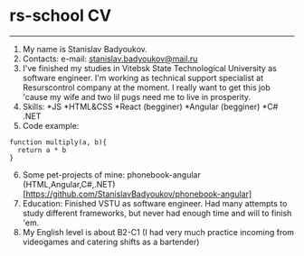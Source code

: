 # rs-school CV
********
1. My name is Stanislav Badyoukov.
2. Contacts:
e-mail: stanislav.badyoukov@mail.ru
3. I've finished my studies in Vitebsk State Technological University as software engineer. I'm working as technical support specialist at Resurscontrol company at the moment. I really want to get this job 'cause my wife and two lil pugs need me to live in prosperity.
4. Skills:
*JS
*HTML&CSS
*React (begginer)
*Angular (begginer)
*C# .NET
5. Code example:
```
function multiply(a, b){
  return a * b
}
```
6. Some pet-projects of mine:
phonebook-angular (HTML,Angular,C#,.NET)
[https://github.com/StanislavBadyoukov/phonebook-angular]
7. Education:
Finished VSTU as software engineer. Had many attempts to study different frameworks, but never had enough time and will to finish 'em.
8. My English level is about B2-C1 (I had very much practice incoming from videogames and catering shifts as a bartender)